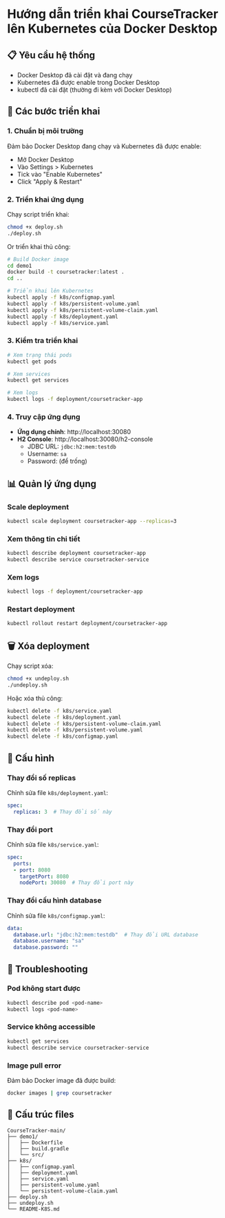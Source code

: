 # Hướng dẫn triển khai CourseTracker lên Kubernetes của Docker Desktop

## 📋 Yêu cầu hệ thống

- Docker Desktop đã cài đặt và đang chạy
- Kubernetes đã được enable trong Docker Desktop
- kubectl đã cài đặt (thường đi kèm với Docker Desktop)

## 🚀 Các bước triển khai

### 1. Chuẩn bị môi trường

Đảm bảo Docker Desktop đang chạy và Kubernetes đã được enable:
- Mở Docker Desktop
- Vào Settings > Kubernetes
- Tick vào "Enable Kubernetes"
- Click "Apply & Restart"

### 2. Triển khai ứng dụng

Chạy script triển khai:
```bash
chmod +x deploy.sh
./deploy.sh
```

Or triển khai thủ công:

```bash
# Build Docker image
cd demo1
docker build -t coursetracker:latest .
cd ..

# Triển khai lên Kubernetes
kubectl apply -f k8s/configmap.yaml
kubectl apply -f k8s/persistent-volume.yaml
kubectl apply -f k8s/persistent-volume-claim.yaml
kubectl apply -f k8s/deployment.yaml
kubectl apply -f k8s/service.yaml
```

### 3. Kiểm tra triển khai

```bash
# Xem trạng thái pods
kubectl get pods

# Xem services
kubectl get services

# Xem logs
kubectl logs -f deployment/coursetracker-app
```

### 4. Truy cập ứng dụng

- **Ứng dụng chính**: http://localhost:30080
- **H2 Console**: http://localhost:30080/h2-console
  - JDBC URL: `jdbc:h2:mem:testdb`
  - Username: `sa`
  - Password: (để trống)

## 📊 Quản lý ứng dụng

### Scale deployment
```bash
kubectl scale deployment coursetracker-app --replicas=3
```

### Xem thông tin chi tiết
```bash
kubectl describe deployment coursetracker-app
kubectl describe service coursetracker-service
```

### Xem logs
```bash
kubectl logs -f deployment/coursetracker-app
```

### Restart deployment
```bash
kubectl rollout restart deployment/coursetracker-app
```

## 🗑️ Xóa deployment

Chạy script xóa:
```bash
chmod +x undeploy.sh
./undeploy.sh
```

Hoặc xóa thủ công:
```bash
kubectl delete -f k8s/service.yaml
kubectl delete -f k8s/deployment.yaml
kubectl delete -f k8s/persistent-volume-claim.yaml
kubectl delete -f k8s/persistent-volume.yaml
kubectl delete -f k8s/configmap.yaml
```

## 🔧 Cấu hình

### Thay đổi số replicas
Chỉnh sửa file `k8s/deployment.yaml`:
```yaml
spec:
  replicas: 3  # Thay đổi số này
```

### Thay đổi port
Chỉnh sửa file `k8s/service.yaml`:
```yaml
spec:
  ports:
  - port: 8080
    targetPort: 8080
    nodePort: 30080  # Thay đổi port này
```

### Thay đổi cấu hình database
Chỉnh sửa file `k8s/configmap.yaml`:
```yaml
data:
  database.url: "jdbc:h2:mem:testdb"  # Thay đổi URL database
  database.username: "sa"
  database.password: ""
```

## 🐛 Troubleshooting

### Pod không start được
```bash
kubectl describe pod <pod-name>
kubectl logs <pod-name>
```

### Service không accessible
```bash
kubectl get services
kubectl describe service coursetracker-service
```

### Image pull error
Đảm bảo Docker image đã được build:
```bash
docker images | grep coursetracker
```

## 📁 Cấu trúc files

```
CourseTracker-main/
├── demo1/
│   ├── Dockerfile
│   ├── build.gradle
│   └── src/
├── k8s/
│   ├── configmap.yaml
│   ├── deployment.yaml
│   ├── service.yaml
│   ├── persistent-volume.yaml
│   └── persistent-volume-claim.yaml
├── deploy.sh
├── undeploy.sh
└── README-K8S.md
```
